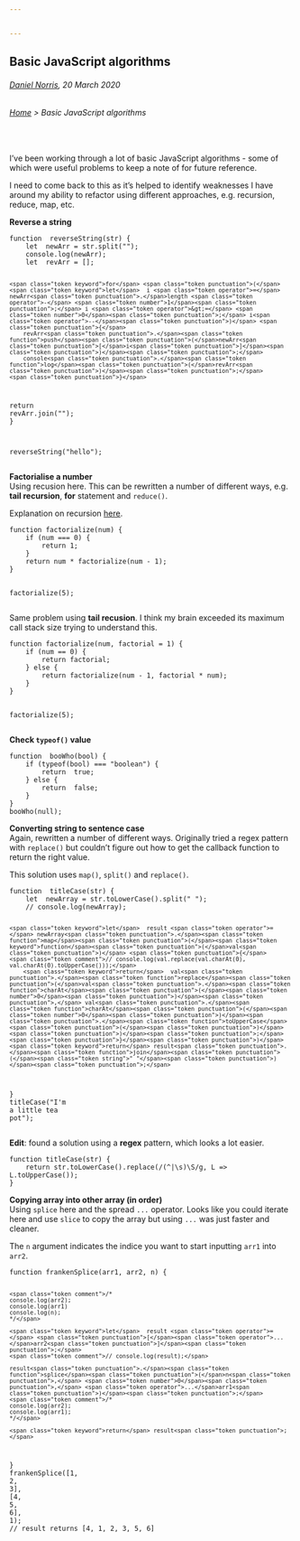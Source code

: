 ```yaml
---


---
```


<h2 id="basic-javascript-algorithms">Basic JavaScript algorithms</h2>
<h6 id="daniel-norris-20-march-2020"><a href="https://github.com/daniel-norris">Daniel Norris</a>, 20 March 2020</h6>
<h6 id="home--basic-javascript-algorithms"><a href="./">Home</a> &gt; Basic JavaScript algorithms</h6>
<br> 
<p>I’ve been working through a lot of basic JavaScript algorithms - some of which were useful problems to keep a note of for future reference.</p>
<p>I need to come back to this as it’s helped to identify weaknesses I have around my ability to refactor using different approaches, e.g. recursion, reduce, map, etc.</p>
<p><strong>Reverse a string</strong></p>
<pre class=" language-javascript"><code class="prism  language-javascript"><span class="token keyword">function</span>  <span class="token function">reverseString</span><span class="token punctuation">(</span>str<span class="token punctuation">)</span> <span class="token punctuation">{</span>
	<span class="token keyword">let</span>  newArr <span class="token operator">=</span> str<span class="token punctuation">.</span><span class="token function">split</span><span class="token punctuation">(</span><span class="token string">""</span><span class="token punctuation">)</span><span class="token punctuation">;</span>
	console<span class="token punctuation">.</span><span class="token function">log</span><span class="token punctuation">(</span>newArr<span class="token punctuation">)</span><span class="token punctuation">;</span>
	<span class="token keyword">let</span>  revArr <span class="token operator">=</span> <span class="token punctuation">[</span><span class="token punctuation">]</span><span class="token punctuation">;</span>
	
	<span class="token keyword">for</span> <span class="token punctuation">(</span><span class="token keyword">let</span>  i <span class="token operator">=</span> newArr<span class="token punctuation">.</span>length <span class="token operator">-</span> <span class="token number">1</span><span class="token punctuation">;</span> i <span class="token operator">&gt;=</span> <span class="token number">0</span><span class="token punctuation">;</span> i<span class="token operator">--</span><span class="token punctuation">)</span> <span class="token punctuation">{</span>
		revArr<span class="token punctuation">.</span><span class="token function">push</span><span class="token punctuation">(</span>newArr<span class="token punctuation">[</span>i<span class="token punctuation">]</span><span class="token punctuation">)</span><span class="token punctuation">;</span>
		console<span class="token punctuation">.</span><span class="token function">log</span><span class="token punctuation">(</span>revArr<span class="token punctuation">)</span><span class="token punctuation">;</span>
	<span class="token punctuation">}</span>
<span class="token keyword">return</span>  revArr<span class="token punctuation">.</span><span class="token function">join</span><span class="token punctuation">(</span><span class="token string">""</span><span class="token punctuation">)</span><span class="token punctuation">;</span>
<span class="token punctuation">}</span>

<span class="token function">reverseString</span><span class="token punctuation">(</span><span class="token string">"hello"</span><span class="token punctuation">)</span><span class="token punctuation">;</span>
</code></pre>
<p><strong>Factorialise a number</strong><br>
Using recusion here. This can be rewritten a number of different ways, e.g. <strong>tail recursion</strong>, <strong>for</strong> statement and <code>reduce()</code>.</p>
<p>Explanation on recursion <a href="https://www.youtube.com/watch?v=k7-N8R0-KY4">here</a>.</p>
<pre class=" language-javascript"><code class="prism  language-javascript"><span class="token keyword">function</span> <span class="token function">factorialize</span><span class="token punctuation">(</span>num<span class="token punctuation">)</span> <span class="token punctuation">{</span>
	<span class="token keyword">if</span> <span class="token punctuation">(</span>num <span class="token operator">===</span> <span class="token number">0</span><span class="token punctuation">)</span> <span class="token punctuation">{</span>
		<span class="token keyword">return</span> <span class="token number">1</span><span class="token punctuation">;</span>
	<span class="token punctuation">}</span>
	<span class="token keyword">return</span> num <span class="token operator">*</span> <span class="token function">factorialize</span><span class="token punctuation">(</span>num <span class="token operator">-</span> <span class="token number">1</span><span class="token punctuation">)</span><span class="token punctuation">;</span>
<span class="token punctuation">}</span>

<span class="token function">factorialize</span><span class="token punctuation">(</span><span class="token number">5</span><span class="token punctuation">)</span><span class="token punctuation">;</span>
</code></pre>
<p>Same problem using <strong>tail recusion</strong>.  I think my brain exceeded its maximum call stack size trying to understand this.</p>
<pre class=" language-javascript"><code class="prism  language-javascript"><span class="token keyword">function</span> <span class="token function">factorialize</span><span class="token punctuation">(</span>num<span class="token punctuation">,</span> factorial <span class="token operator">=</span> <span class="token number">1</span><span class="token punctuation">)</span> <span class="token punctuation">{</span>
	<span class="token keyword">if</span> <span class="token punctuation">(</span>num <span class="token operator">==</span> <span class="token number">0</span><span class="token punctuation">)</span> <span class="token punctuation">{</span>
		<span class="token keyword">return</span> factorial<span class="token punctuation">;</span>
	<span class="token punctuation">}</span> <span class="token keyword">else</span> <span class="token punctuation">{</span>
		<span class="token keyword">return</span> <span class="token function">factorialize</span><span class="token punctuation">(</span>num <span class="token operator">-</span> <span class="token number">1</span><span class="token punctuation">,</span> factorial <span class="token operator">*</span> num<span class="token punctuation">)</span><span class="token punctuation">;</span>
	<span class="token punctuation">}</span>
<span class="token punctuation">}</span>

<span class="token function">factorialize</span><span class="token punctuation">(</span><span class="token number">5</span><span class="token punctuation">)</span><span class="token punctuation">;</span>
</code></pre>
<p><strong>Check <code>typeof()</code> value</strong></p>
<pre class=" language-javascript"><code class="prism  language-javascript"><span class="token keyword">function</span>  <span class="token function">booWho</span><span class="token punctuation">(</span>bool<span class="token punctuation">)</span> <span class="token punctuation">{</span>
	<span class="token keyword">if</span> <span class="token punctuation">(</span><span class="token keyword">typeof</span><span class="token punctuation">(</span>bool<span class="token punctuation">)</span> <span class="token operator">===</span> <span class="token string">"boolean"</span><span class="token punctuation">)</span> <span class="token punctuation">{</span>
		<span class="token keyword">return</span>  <span class="token boolean">true</span><span class="token punctuation">;</span>
	<span class="token punctuation">}</span> <span class="token keyword">else</span> <span class="token punctuation">{</span>
		<span class="token keyword">return</span>  <span class="token boolean">false</span><span class="token punctuation">;</span>
	<span class="token punctuation">}</span>
<span class="token punctuation">}</span>
<span class="token function">booWho</span><span class="token punctuation">(</span><span class="token keyword">null</span><span class="token punctuation">)</span><span class="token punctuation">;</span>
</code></pre>
<p><strong>Converting string to sentence case</strong><br>
Again, rewritten a number of different ways. Originally tried a regex pattern with <code>replace()</code> but couldn’t figure out how to get the callback function to return the right value.</p>
<p>This solution uses <code>map()</code>, <code>split()</code> and <code>replace()</code>.</p>
<pre class=" language-javascript"><code class="prism  language-javascript"><span class="token keyword">function</span>  <span class="token function">titleCase</span><span class="token punctuation">(</span>str<span class="token punctuation">)</span> <span class="token punctuation">{</span>
	<span class="token keyword">let</span>  newArray <span class="token operator">=</span> str<span class="token punctuation">.</span><span class="token function">toLowerCase</span><span class="token punctuation">(</span><span class="token punctuation">)</span><span class="token punctuation">.</span><span class="token function">split</span><span class="token punctuation">(</span><span class="token string">" "</span><span class="token punctuation">)</span><span class="token punctuation">;</span>
	<span class="token comment">// console.log(newArray);</span>

	<span class="token keyword">let</span>  result <span class="token operator">=</span> newArray<span class="token punctuation">.</span><span class="token function">map</span><span class="token punctuation">(</span><span class="token keyword">function</span><span class="token punctuation">(</span>val<span class="token punctuation">)</span> <span class="token punctuation">{</span>
	<span class="token comment">// console.log(val.replace(val.charAt(0), val.charAt(0).toUpperCase()));</span>
		<span class="token keyword">return</span>  val<span class="token punctuation">.</span><span class="token function">replace</span><span class="token punctuation">(</span>val<span class="token punctuation">.</span><span class="token function">charAt</span><span class="token punctuation">(</span><span class="token number">0</span><span class="token punctuation">)</span><span class="token punctuation">,</span> val<span class="token punctuation">.</span><span class="token function">charAt</span><span class="token punctuation">(</span><span class="token number">0</span><span class="token punctuation">)</span><span class="token punctuation">.</span><span class="token function">toUpperCase</span><span class="token punctuation">(</span><span class="token punctuation">)</span><span class="token punctuation">)</span><span class="token punctuation">;</span>
	<span class="token punctuation">}</span><span class="token punctuation">)</span>
	<span class="token keyword">return</span> result<span class="token punctuation">.</span><span class="token function">join</span><span class="token punctuation">(</span><span class="token string">" "</span><span class="token punctuation">)</span><span class="token punctuation">;</span> 
<span class="token punctuation">}</span>
<span class="token function">titleCase</span><span class="token punctuation">(</span><span class="token string">"I'm a little tea pot"</span><span class="token punctuation">)</span><span class="token punctuation">;</span>
</code></pre>
<p><strong>Edit</strong>: found a solution using a <strong>regex</strong> pattern, which looks a lot easier.</p>
<pre class=" language-javascript"><code class="prism  language-javascript"><span class="token keyword">function</span> <span class="token function">titleCase</span><span class="token punctuation">(</span>str<span class="token punctuation">)</span> <span class="token punctuation">{</span> 
	<span class="token keyword">return</span> str<span class="token punctuation">.</span><span class="token function">toLowerCase</span><span class="token punctuation">(</span><span class="token punctuation">)</span><span class="token punctuation">.</span><span class="token function">replace</span><span class="token punctuation">(</span><span class="token regex">/(^|\s)\S/g</span><span class="token punctuation">,</span> L <span class="token operator">=&gt;</span> L<span class="token punctuation">.</span><span class="token function">toUpperCase</span><span class="token punctuation">(</span><span class="token punctuation">)</span><span class="token punctuation">)</span><span class="token punctuation">;</span> 
<span class="token punctuation">}</span>
</code></pre>
<p><strong>Copying array into other array (in order)</strong><br>
Using <code>splice</code> here and the spread <code>...</code> operator. Looks like you could iterate here and use <code>slice</code> to copy the array but using <code>...</code> was just faster and cleaner.</p>
<p>The <code>n</code> argument indicates the indice you want to start inputting <code>arr1</code> into <code>arr2</code>.</p>
<pre class=" language-javascript"><code class="prism  language-javascript"><span class="token keyword">function</span> <span class="token function">frankenSplice</span><span class="token punctuation">(</span>arr1<span class="token punctuation">,</span> arr2<span class="token punctuation">,</span> n<span class="token punctuation">)</span> <span class="token punctuation">{</span>
 
	<span class="token comment">/*
	console.log(arr2);
	console.log(arr1)
	console.log(n);
	*/</span>

	<span class="token keyword">let</span>  result <span class="token operator">=</span> <span class="token punctuation">[</span><span class="token operator">...</span>arr2<span class="token punctuation">]</span><span class="token punctuation">;</span>
	<span class="token comment">// console.log(result);</span>

	result<span class="token punctuation">.</span><span class="token function">splice</span><span class="token punctuation">(</span>n<span class="token punctuation">,</span> <span class="token number">0</span><span class="token punctuation">,</span> <span class="token operator">...</span>arr1<span class="token punctuation">)</span><span class="token punctuation">;</span>
	<span class="token comment">/*
	console.log(arr2);
	console.log(arr1);
	*/</span>
	
	<span class="token keyword">return</span> result<span class="token punctuation">;</span>
<span class="token punctuation">}</span>
<span class="token function">frankenSplice</span><span class="token punctuation">(</span><span class="token punctuation">[</span><span class="token number">1</span><span class="token punctuation">,</span> <span class="token number">2</span><span class="token punctuation">,</span> <span class="token number">3</span><span class="token punctuation">]</span><span class="token punctuation">,</span> <span class="token punctuation">[</span><span class="token number">4</span><span class="token punctuation">,</span> <span class="token number">5</span><span class="token punctuation">,</span> <span class="token number">6</span><span class="token punctuation">]</span><span class="token punctuation">,</span> <span class="token number">1</span><span class="token punctuation">)</span><span class="token punctuation">;</span>
<span class="token comment">// result returns [4, 1, 2, 3, 5, 6] </span>

</code></pre>

